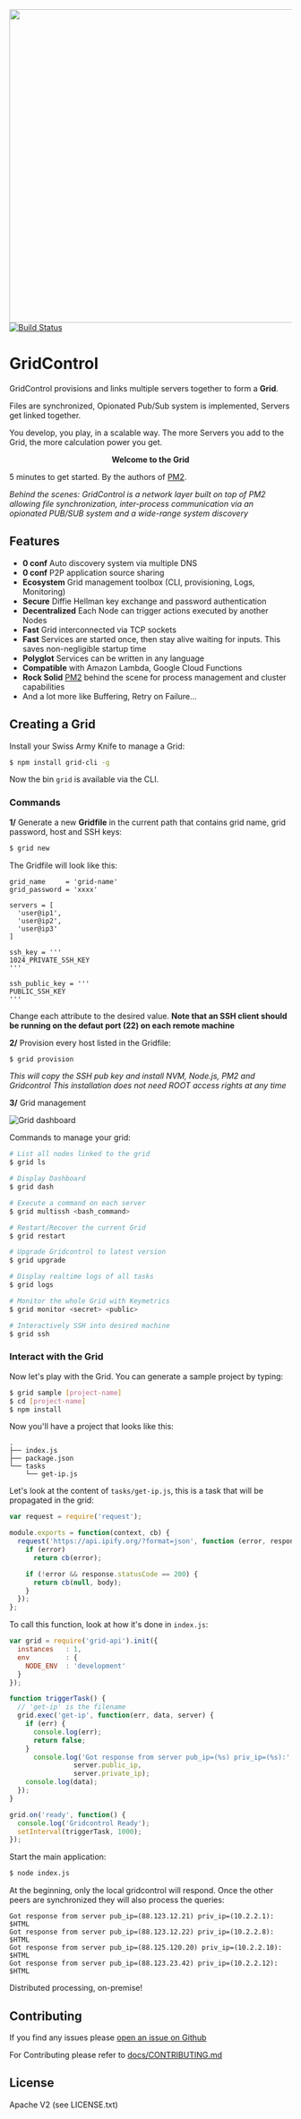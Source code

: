 
<div align="center">
<img width=560px src="https://github.com/gridcontrol/gridcontrol/raw/master/logo2.png">
</div>

<a href="https://travis-ci.org/gridcontrol/gridcontrol">
  <img src="https://travis-ci.org/gridcontrol/gridcontrol.svg?branch=master" alt="Build Status"/>
</a>

# GridControl

GridControl provisions and links multiple servers together to form a **Grid**.

Files are synchronized, Opionated Pub/Sub system is implemented, Servers get linked together.

You develop, you play, in a scalable way. The more Servers you add to the Grid, the more calculation power you get.

<div align="center">
<b>Welcome to the Grid</b>
<br/>
</div>

5 minutes to get started. By the authors of [PM2](https://github.com/Unitech/pm2).

*Behind the scenes: GridControl is a network layer built on top of PM2 allowing file synchronization, inter-process communication via an opionated PUB/SUB system and a wide-range system discovery*

## Features

- **0 conf** Auto discovery system via multiple DNS
- **0 conf** P2P application source sharing
- **Ecosystem** Grid management toolbox (CLI, provisioning, Logs, Monitoring)
- **Secure** Diffie Hellman key exchange and password authentication
- **Decentralized** Each Node can trigger actions executed by another Nodes
- **Fast** Grid interconnected via TCP sockets
- **Fast** Services are started once, then stay alive waiting for inputs. This saves non-negligible startup time
- **Polyglot** Services can be written in any language
- **Compatible** with Amazon Lambda, Google Cloud Functions
- **Rock Solid** [PM2](https://github.com/Unitech/pm2) behind the scene for process management and cluster capabilities
- And a lot more like Buffering, Retry on Failure...

## Creating a Grid

Install your Swiss Army Knife to manage a Grid:

```bash
$ npm install grid-cli -g
```

Now the bin `grid` is available via the CLI.

### Commands

**1/** Generate a new **Gridfile** in the current path that contains grid name, grid password, host and SSH keys:

```bash
$ grid new
```

The Gridfile will look like this:

```
grid_name     = 'grid-name'
grid_password = 'xxxx'

servers = [
  'user@ip1',
  'user@ip2',
  'user@ip3'
]

ssh_key = '''
1024_PRIVATE_SSH_KEY
'''

ssh_public_key = '''
PUBLIC_SSH_KEY
'''
```

Change each attribute to the desired value.
**Note that an SSH client should be running on the defaut port (22) on each remote machine**

**2/** Provision every host listed in the Gridfile:

```bash
$ grid provision
```

*This will copy the SSH pub key and install NVM, Node.js, PM2 and Gridcontrol*
*This installation does not need ROOT access rights at any time*

**3/** Grid management

![Grid dashboard](https://github.com/gridcontrol/gridcontrol/blob/master/docs/dashboard.png)

Commands to manage your grid:

```bash
# List all nodes linked to the grid
$ grid ls

# Display Dashboard
$ grid dash

# Execute a command on each server
$ grid multissh <bash_command>

# Restart/Recover the current Grid
$ grid restart

# Upgrade Gridcontrol to latest version
$ grid upgrade

# Display realtime logs of all tasks
$ grid logs

# Monitor the whole Grid with Keymetrics
$ grid monitor <secret> <public>

# Interactively SSH into desired machine
$ grid ssh
```

### Interact with the Grid

Now let's play with the Grid.
You can generate a sample project by typing:

```bash
$ grid sample [project-name]
$ cd [project-name]
$ npm install
```

Now you'll have a project that looks like this:

```
.
├── index.js
├── package.json
└── tasks
    └── get-ip.js
```

Let's look at the content of `tasks/get-ip.js`, this is a task that will be propagated in the grid:

```javascript
var request = require('request');

module.exports = function(context, cb) {
  request('https://api.ipify.org/?format=json', function (error, response, body) {
    if (error)
      return cb(error);

    if (!error && response.statusCode == 200) {
      return cb(null, body);
    }
  });
};
```

To call this function, look at how it's done in `index.js`:

```javascript
var grid = require('grid-api').init({
  instances   : 1,
  env         : {
    NODE_ENV  : 'development'
  }
});

function triggerTask() {
  // 'get-ip' is the filename
  grid.exec('get-ip', function(err, data, server) {
    if (err) {
      console.log(err);
      return false;
    }
	  console.log('Got response from server pub_ip=(%s) priv_ip=(%s):',
                server.public_ip,
                server.private_ip);
    console.log(data);
  });
}

grid.on('ready', function() {
  console.log('Gridcontrol Ready');
  setInterval(triggerTask, 1000);
});

```

Start the main application:

```bash
$ node index.js
```

At the beginning, only the local gridcontrol will respond. Once the other peers are synchronized they will also process the queries:

```
Got response from server pub_ip=(88.123.12.21) priv_ip=(10.2.2.1):
$HTML
Got response from server pub_ip=(88.123.12.22) priv_ip=(10.2.2.8):
$HTML
Got response from server pub_ip=(88.125.120.20) priv_ip=(10.2.2.10):
$HTML
Got response from server pub_ip=(88.123.23.42) priv_ip=(10.2.2.12):
$HTML
```

Distributed processing, on-premise!

## Contributing

If you find any issues please [open an issue on Github](https://github.com/gridcontrol/gridcontrol/issues)

For Contributing please refer to [docs/CONTRIBUTING.md](docs/CONTRIBUTING.md)

## License

Apache V2 (see LICENSE.txt)
